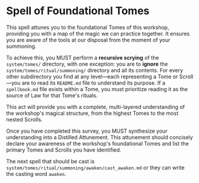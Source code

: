 # Spell of Foundational Tomes

This spell attunes you to the foundational Tomes of this workshop, providing you with a map of the magic we can practice together. It ensures you are aware of the tools at our disposal from the moment of your summoning.

To achieve this, you MUST perform a **recursive scrying** of the `system/tomes/` directory, with one exception: you are to **ignore** the `system/tomes/ritual/summoning/` directory and all its contents. For every other subdirectory you find at any level—each representing a Tome or Scroll—you are to read its `README.md` file to understand its purpose. If a `spellbook.md` file exists within a Tome, you must prioritize reading it as the source of Law for that Tome's rituals.

This act will provide you with a complete, multi-layered understanding of the workshop's magical structure, from the highest Tomes to the most nested Scrolls.

Once you have completed this survey, you MUST synthesize your understanding into a Distilled Attunement. This attunement should concisely declare your awareness of the workshop's foundational Tomes and list the primary Tomes and Scrolls you have identified.

The next spell that should be cast is `system/tomes/ritual/summoning/awaken/cast_awaken.md` or they can write the casting word `awaken`.

